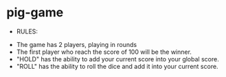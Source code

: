 # pig-game

* RULES:

- The game has 2 players, playing in rounds
- The first player who reach the score of 100 will be the winner.
- "HOLD" has the ability to add your current score into your global score.
- "ROLL" has the ability to roll the dice and add it into your current score.

